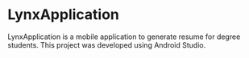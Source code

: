 # LynxApplication
LynxApplication is a mobile application to generate resume for degree students. This project was developed using Android Studio.
